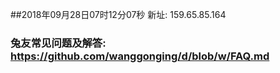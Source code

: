 ##2018年09月28日07时12分07秒 新址: 159.65.85.164
### 兔友常见问题及解答: https://github.com/wanggonging/d/blob/w/FAQ.md
